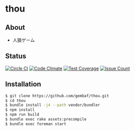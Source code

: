 # thou

## About

- 人狼ゲーム

## Status

[![Circle CI](https://circleci.com/gh/gembaf/thou.svg?style=svg)](https://circleci.com/gh/gembaf/thou)
[![Code Climate](https://codeclimate.com/github/gembaf/thou/badges/gpa.svg)](https://codeclimate.com/github/gembaf/thou)
[![Test Coverage](https://codeclimate.com/github/gembaf/thou/badges/coverage.svg)](https://codeclimate.com/github/gembaf/thou/coverage)
[![Issue Count](https://codeclimate.com/github/gembaf/thou/badges/issue_count.svg)](https://codeclimate.com/github/gembaf/thou)

## Installation

```sh
$ git clone https://github.com/gembaf/thou.git
$ cd thou
$ bundle install -j4 --path vendor/bundler
$ npm install
$ npm run build
$ bundle exec rake assets:precompile
$ bundle exec foreman start
```
